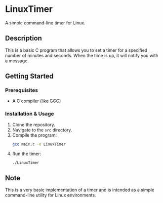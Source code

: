 # LinuxTimer

A simple command-line timer for Linux.

## Description

This is a basic C program that allows you to set a timer for a specified number of minutes and seconds. When the time is up, it will notify you with a message.

## Getting Started

### Prerequisites

*   A C compiler (like GCC)

### Installation & Usage

1.  Clone the repository.
2.  Navigate to the `src` directory.
3.  Compile the program:
    ```bash
    gcc main.c -o LinuxTimer
    ```
4.  Run the timer:
    ```bash
    ./LinuxTimer
    ```

## Note

This is a very basic implementation of a timer and is intended as a simple command-line utility for Linux environments.
